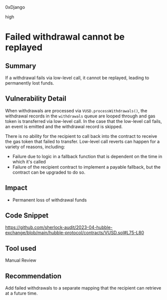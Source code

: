 0xDjango

high

# Failed withdrawal cannot be replayed

## Summary
If a withdrawal fails via low-level call, it cannot be replayed, leading to permanently lost funds.

## Vulnerability Detail
When withdrawals are processed via `VUSD.processWithdrawals()`, the withdrawal records in the `withdrawals` queue are looped through and gas token is transferred via low-level call. In the case that the low-level call fails, an event is emitted and the withdrawal record is skipped.

There is no ability for the recipient to call back into the contract to receive the gas token that failed to transfer. Low-level call reverts can happen for a variety of reasons, including:
- Failure due to logic in a fallback function that is dependent on the time in which it's called
- Failure of the recipient contract to implement a payable fallback, but the contract can be upgraded to do so.

## Impact
- Permanent loss of withdrawal funds

## Code Snippet
https://github.com/sherlock-audit/2023-04-hubble-exchange/blob/main/hubble-protocol/contracts/VUSD.sol#L75-L80

## Tool used
Manual Review

## Recommendation
Add failed withdrawals to a separate mapping that the recipient can retrieve at a future time.
